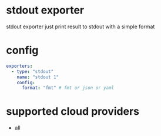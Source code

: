 # stdout exporter
stdout exporter just print result to stdout with a simple format

# config
```yaml
exporters:
  - type: "stdout"
    name: "stdout 1"
    config:
      format: "fmt" # fmt or json or yaml
```

# supported cloud providers
* all